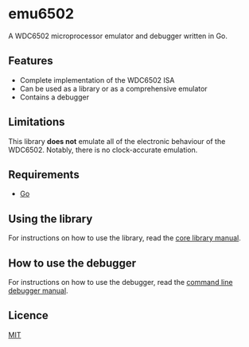 # emu6502

A WDC6502 microprocessor emulator and debugger written in Go.

## Features

- Complete implementation of the WDC6502 ISA
- Can be used as a library or as a comprehensive emulator
- Contains a debugger

## Limitations

This library **does not** emulate all of the electronic behaviour of the WDC6502. Notably, there is no clock-accurate emulation.

## Requirements

- [Go](https://golang.org)

## Using the library

For instructions on how to use the library, read the [core library manual](core).

## How to use the debugger

For instructions on how to use the debugger, read the [command line debugger manual](debugger).

## Licence
[MIT](LICENCE)
